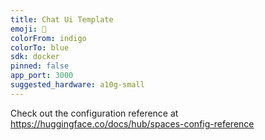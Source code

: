 ```yaml
---
title: Chat Ui Template
emoji: 🚀
colorFrom: indigo
colorTo: blue
sdk: docker
pinned: false
app_port: 3000
suggested_hardware: a10g-small
---
```


Check out the configuration reference at https://huggingface.co/docs/hub/spaces-config-reference
